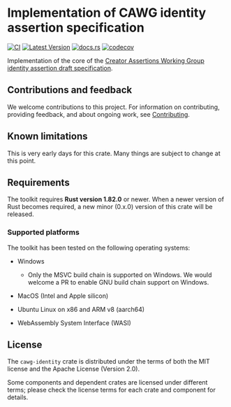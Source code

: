 # Implementation of CAWG identity assertion specification

[![CI](https://github.com/contentauth/c2pa-rs/actions/workflows/ci.yml/badge.svg)](https://github.com/contentauth/c2pa-rs/actions/workflows/ci.yml) [![Latest Version](https://img.shields.io/crates/v/cawg-identity.svg)](https://crates.io/crates/cawg-identity) [![docs.rs](https://img.shields.io/docsrs/cawg-identity)](https://docs.rs/cawg-identity/) [![codecov](https://codecov.io/gh/contentauth/c2pa-rs/branch/main/graph/badge.svg?token=YVHWI19EGN)](https://codecov.io/gh/contentauth/c2pa-rs)

Implementation of the core of the [Creator Assertions Working Group identity assertion draft specification](https://cawg.io/identity/).

## Contributions and feedback

We welcome contributions to this project. For information on contributing, providing feedback, and about ongoing work, see [Contributing](../CONTRIBUTING.md).

## Known limitations

This is very early days for this crate. Many things are subject to change at this point.

## Requirements

The toolkit requires **Rust version 1.82.0** or newer. When a newer version of Rust becomes required, a new minor (0.x.0) version of this crate will be released.

### Supported platforms

The toolkit has been tested on the following operating systems:

* Windows
  * Only the MSVC build chain is supported on Windows. We would welcome a PR to enable GNU build chain support on Windows.

* MacOS (Intel and Apple silicon)

* Ubuntu Linux on x86 and ARM v8 (aarch64)

* WebAssembly System Interface (WASI)

## License

The `cawg-identity` crate is distributed under the terms of both the MIT license and the Apache License (Version 2.0).

Some components and dependent crates are licensed under different terms; please check the license terms for each crate and component for details.
